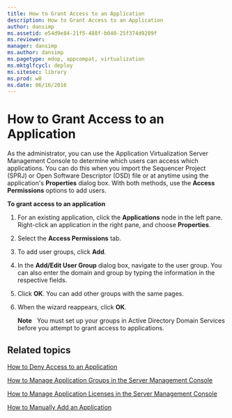 ```yaml
---
title: How to Grant Access to an Application
description: How to Grant Access to an Application
author: dansimp
ms.assetid: e54d9e84-21f5-488f-b040-25f374d9289f
ms.reviewer: 
manager: dansimp
ms.author: dansimp
ms.pagetype: mdop, appcompat, virtualization
ms.mktglfcycl: deploy
ms.sitesec: library
ms.prod: w8
ms.date: 06/16/2016
---
```



# How to Grant Access to an Application


As the administrator, you can use the Application Virtualization Server Management Console to determine which users can access which applications. You can do this when you import the Sequencer Project (SPRJ) or Open Software Descriptor (OSD) file or at anytime using the application's **Properties** dialog box. With both methods, use the **Access Permissions** options to add users.

**To grant access to an application**

1.  For an existing application, click the **Applications** node in the left pane. Right-click an application in the right pane, and choose **Properties**.

2.  Select the **Access Permissions** tab.

3.  To add user groups, click **Add**.

4.  In the **Add/Edit User Group** dialog box, navigate to the user group. You can also enter the domain and group by typing the information in the respective fields.

5.  Click **OK**. You can add other groups with the same pages.

6.  When the wizard reappears, click **OK**.

    **Note**  
    You must set up your groups in Active Directory Domain Services before you attempt to grant access to applications.

     

## Related topics


[How to Deny Access to an Application](how-to-deny-access-to-an-application.md)

[How to Manage Application Groups in the Server Management Console](how-to-manage-application-groups-in-the-server-management-console.md)

[How to Manage Application Licenses in the Server Management Console](how-to-manage-application-licenses-in-the-server-management-console.md)

[How to Manually Add an Application](how-to-manually-add-an-application.md)

 

 





